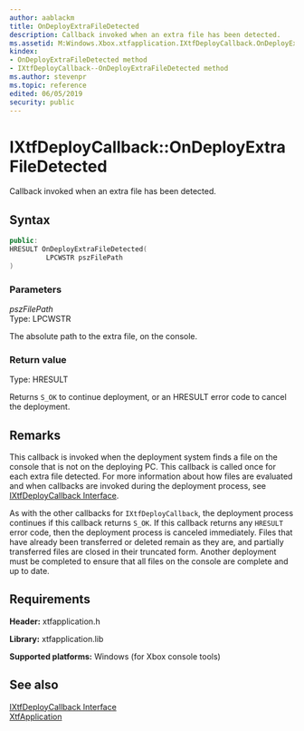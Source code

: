 ```yaml
---
author: aablackm
title: OnDeployExtraFileDetected
description: Callback invoked when an extra file has been detected.
ms.assetid: M:Windows.Xbox.xtfapplication.IXtfDeployCallback.OnDeployExtraFileDetected(LPCWSTR)
kindex:
- OnDeployExtraFileDetected method
- IXtfDeployCallback--OnDeployExtraFileDetected method
ms.author: stevenpr
ms.topic: reference
edited: 06/05/2019
security: public
---
```


# IXtfDeployCallback::OnDeployExtraFileDetected
  
Callback invoked when an extra file has been detected.  
  
<a id="syntaxSection"></a>
  
## Syntax
  
```cpp
public:
HRESULT OnDeployExtraFileDetected(
         LPCWSTR pszFilePath
)  
```
  
<a id="parametersSection"></a>
  
### Parameters
  
*pszFilePath*  
Type: LPCWSTR  
  
The absolute path to the extra file, on the console.  
  
<a id="retvalSection"></a>
  
### Return value
  
Type: HRESULT  
  
Returns `S_OK` to continue deployment, or an HRESULT error code to cancel the deployment.  
  
<a id="remarksSection"></a>
  
## Remarks
  
This callback is invoked when the deployment system finds a file on the console that is not on the deploying PC. This callback is called once for each extra file detected. For more information about how files are evaluated and when callbacks are invoked during the deployment process, see [IXtfDeployCallback Interface](../ixtfdeploycallback-xtfapplication-xbox-microsoft-t.md).  
  
As with the other callbacks for `IXtfDeployCallback`, the deployment process continues if this callback returns `S_OK`. If this callback returns any `HRESULT` error code, then the deployment process is canceled immediately. Files that have already been transferred or deleted remain as they are, and partially transferred files are closed in their truncated form. Another deployment must be completed to ensure that all files on the console are complete and up to date.  
  
<a id="requirementsSection"></a>
  
## Requirements
  
**Header:** xtfapplication.h  
  
**Library:** xtfapplication.lib  
  
**Supported platforms:** Windows (for Xbox console tools)  
  
<a id="seealsoSection"></a>
  
## See also
  
[IXtfDeployCallback Interface](../ixtfdeploycallback-xtfapplication-xbox-microsoft-t.md)  
[XtfApplication](../../../xtfapplication-xbox-microsoft-n.md)  
  